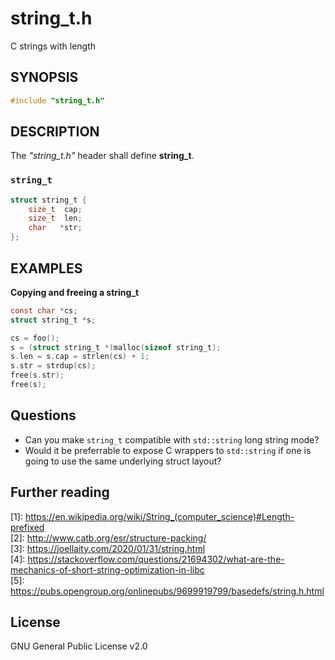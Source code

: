 # string_t.h
C strings with length

## SYNOPSIS
```C
#include "string_t.h"
```

## DESCRIPTION
The _"string_t.h"_ header shall define **string_t**.

### `string_t`
```C
struct string_t {
    size_t  cap;
    size_t  len;
    char   *str;
};
```

## EXAMPLES

**Copying and freeing a string_t**
```C
const char *cs;
struct string_t *s;

cs = foo();
s = (struct string_t *)malloc(sizeof string_t);
s.len = s.cap = strlen(cs) + 1;
s.str = strdup(cs);
free(s.str);
free(s);
```

## Questions
* Can you make `string_t` compatible with `std::string` long string mode?
* Would it be preferrable to expose C wrappers to `std::string` if one is going
to use the same underlying struct layout?

## Further reading
\[1]: https://en.wikipedia.org/wiki/String_(computer_science)#Length-prefixed  
\[2]: http://www.catb.org/esr/structure-packing/  
\[3]: https://joellaity.com/2020/01/31/string.html  
\[4]: https://stackoverflow.com/questions/21694302/what-are-the-mechanics-of-short-string-optimization-in-libc  
\[5]: https://pubs.opengroup.org/onlinepubs/9699919799/basedefs/string.h.html

## License
GNU General Public License v2.0
